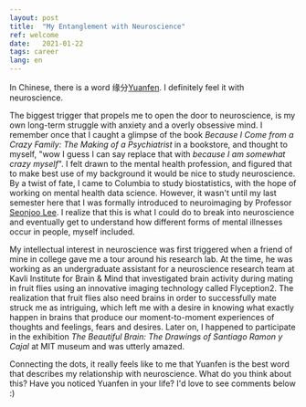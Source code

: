 ```yaml
---
layout: post
title:  "My Entanglement with Neuroscience"
ref: welcome
date:   2021-01-22
tags: career
lang: en
---
```


In Chinese, there is a word 缘分[Yuanfen][ref-1]. I definitely feel it with neuroscience.

The biggest trigger that propels me to open the door to neuroscience, is my own long-term struggle with anxiety and a overly obsessive mind. I remember once that I caught a glimpse of the book _Because I Come from a Crazy Family: The Making of a Psychiatrist_ in a bookstore, and thought to myself, "wow I guess I can say replace that with _because I am somewhat crazy myself_". I felt drawn to the mental health profession, and figured that to make best use of my background it would be nice to study neuroscience. By a twist of fate, I came to Columbia to study biostatistics, with the hope of working on mental health data science. However, it wasn't until my last semester here that I was formally introduced to neuroimaging by Professor [Seonjoo Lee][ref-2]. I realize that this is what I could do to break into neuroscience and eventually get to understand how different forms of mental illnesses occur in people, myself included. 

My intellectual interest in neuroscience was first triggered when a friend of mine in college gave me a tour around his research lab. At the time, he was working as an undergraduate assistant for a neuroscience research team at Kavli Institute for Brain & Mind that investigated brain activity during mating in fruit flies using an innovative imaging technology called Flyception2. The realization that fruit flies also need brains in order to successfully mate struck me as intriguing, which left me with a desire in knowing what exactly happen in brains that produce our moment-to-moment experiences of thoughts and feelings, fears and desires. Later on, I happened to participate in the exhibition _The Beautiful Brain: The Drawings of Santiago Ramon y Cajal_ at MIT museum and was utterly amazed. 

Connecting the dots, it really feels like to me that Yuanfen is the best word that describes my relationship with neuroscience. What do you think about this? Have you noticed Yuanfen in your life? I'd love to see comments below :)




[ref-1]:https://en.wikipedia.org/wiki/Yuanfen

[ref-2]:https://sites.google.com/site/seonjool/